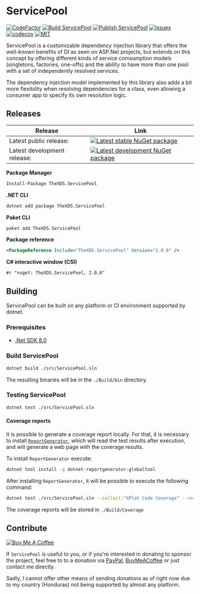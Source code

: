 # ServicePool

[![CodeFactor](https://www.codefactor.io/repository/github/thexds/servicepool/badge)](https://www.codefactor.io/repository/github/thexds/servicepool)
[![Build ServicePool](https://github.com/TheXDS/ServicePool/actions/workflows/build.yml/badge.svg)](https://github.com/TheXDS/ServicePool/actions/workflows/build.yml)
[![Publish ServicePool](https://github.com/TheXDS/ServicePool/actions/workflows/publish.yml/badge.svg)](https://github.com/TheXDS/ServicePool/actions/workflows/publish.yml)
[![Issues](https://img.shields.io/github/issues/TheXDS/ServicePool)](https://github.com/TheXDS/ServicePool/issues)
[![codecov](https://codecov.io/gh/TheXDS/ServicePool/branch/master/graph/badge.svg?token=Rve4awcyup)](https://codecov.io/gh/TheXDS/ServicePool)
[![MIT](https://img.shields.io/github/license/TheXDS/ServicePool)](https://mit-license.org/)

ServicePool is a customizable dependency injection library that offers the well-known benefits of DI as seen on ASP.Net projects, but extends on this concept by offering different kinds of service comsumption models (singletons, factories, one-offs) and the ability to have more than one pool with a set of independently resolved services.

The dependency injection model implemented by this library also adds a bit more flexibility when resolving dependencies for a class, even allowing a consumer app to specify its own resolution logic.

## Releases
Release | Link
--- | ---
Latest public release: | [![Latest stable NuGet package](https://buildstats.info/nuget/TheXDS.ServicePool)](https://www.nuget.org/packages/TheXDS.ServicePool/)  
Latest development release: | [![Latest development NuGet package](https://buildstats.info/nuget/TheXDS.ServicePool?includePreReleases=true)](https://www.nuget.org/packages/TheXDS.ServicePool/)

**Package Manager**  
```sh
Install-Package TheXDS.ServicePool
```

**.NET CLI**  
```sh
dotnet add package TheXDS.ServicePool
```

**Paket CLI**  
```sh
paket add TheXDS.ServicePool
```

**Package reference**  
```xml
<PackageReference Include="TheXDS.ServicePool" Version="2.0.0" />
```

**C# interactive window (CSI)**  
```
#r "nuget: TheXDS.ServicePool, 2.0.0"
```

## Building
ServicePool can be built on any platform or CI environment supported by dotnet.

### Prerequisites
- [.Net SDK 8.0](https://dotnet.microsoft.com/)

### Build ServicePool
```sh
dotnet build ./src/ServicePool.sln
```
The resulting binaries will be in the `./Build/bin` directory.

### Testing ServicePool
```sh
dotnet test ./src/ServicePool.sln
```
#### Coverage reports
It is possible to generate a coverage report locally. For that, it is necessary to install [`ReportGenerator`](https://github.com/danielpalme/ReportGenerator), which will read the test results after execution, and will generate a web page with the coverage results.

To install `ReportGenerator` execute:
```sh
dotnet tool install -g dotnet-reportgenerator-globaltool
```
After installing `ReportGenerator`, it will be possible to execute the following command:
```sh
dotnet test ./src/ServicePool.sln --collect:"XPlat Code Coverage" --results-directory:./Build/Tests ; reportgenerator -reports:./Build/Tests/*/coverage.cobertura.xml -targetdir:./Build/Coverage/
```
The coverage reports will be stored in `./Build/Coverage`

## Contribute
[![Buy Me A Coffee](https://cdn.buymeacoffee.com/buttons/default-orange.png)](https://www.buymeacoffee.com/xdsxpsivx)

If `ServicePool` is useful to you, or if you're interested in donating to sponsor the project, feel free to to a donation via [PayPal](https://paypal.me/thexds), [BuyMeACoffee](https://www.buymeacoffee.com/xdsxpsivx) or just contact me directly.

Sadly, I cannot offer other means of sending donations as of right now due to my country (Honduras) not being supported by almost any platform.

